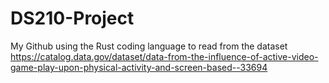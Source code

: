 # DS210-Project
My Github using the Rust coding language to read from the dataset https://catalog.data.gov/dataset/data-from-the-influence-of-active-video-game-play-upon-physical-activity-and-screen-based--33694 
